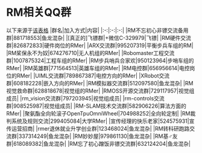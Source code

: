 # RM相关QQ群
以下来源于[该表格](https://docs.qq.com/sheet/DRG1zRXFtYWFDb0pJ)
|群名|加入方式|内容|
|:-:|:-:|:-:|
|RM不忘初心非镖交流备用群|881718553|鱼龙混杂|
|[真正的]飞镖群|+微信C-329979|飞镖|
|RM硬件交流群|826872833|硬件岗位的RMer|
|ARX交流群|995207319|平衡步兵车组的RM|
|RM桨保永不为奴|674276710|无人机组的RMer|
|Robomaster工程交流群|1007875324|工程车组的RMer|
|RM步兵哨兵合家欢|950123964|步哨车组的RMer|
|RM英雄群|771564513|英雄车组的RMer|
|RM电控群|656956614|电控岗位的RMer|
|UIML交流群|789867387|电控方向的RMer|
|XRobot交流群|608182228|嵌入方向的RMer|
|RM模拟器交流群|512097580|鱼龙混杂|
|RM视觉救命群|628818678|视觉组的RMer|
|RMOSS开源交流群|729117957|视觉组成员|
|rm_vision交流群|797203945|视觉组成员|
|rm-controls交流群|908525987|视觉组成员|
|RM-SLAM技术交流群|582906226|算法方面的RMer|
|聚氨酯全向轮滚子OpenTpuOmniWheel|704988252|全向轮定制|
|RM裁判系统及规则交流|299405084|大学RMer|
|宣传经理的快乐老家|524575931|宣传运营招商|
|rmer退休就业升学创业群|123468024|鱼龙混杂|
|RM转科研跑路交流群|337314249|鱼龙混杂|
|RM妙妙屋|979861130|鱼龙混杂|
|RM基♂友群|618089382|鱼龙混杂|
|RM忘了初心蹭饭非镖交流群|632124204|鱼龙混杂|